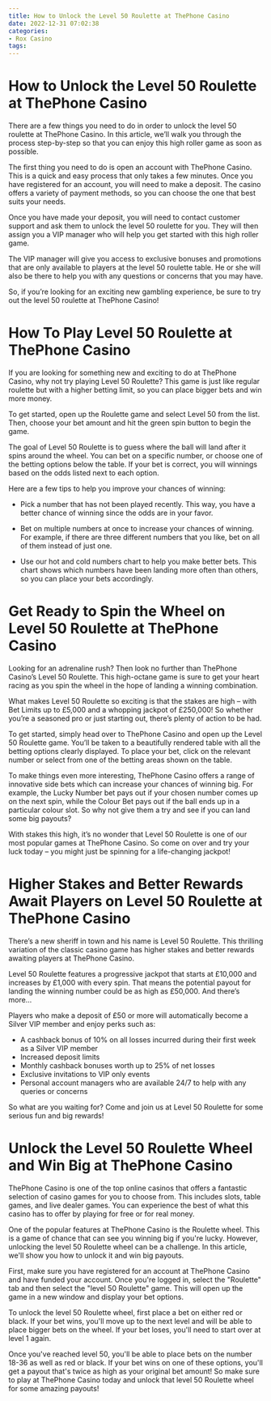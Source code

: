 ```yaml
---
title: How to Unlock the Level 50 Roulette at ThePhone Casino 
date: 2022-12-31 07:02:38
categories:
- Rox Casino
tags:
---
```



#  How to Unlock the Level 50 Roulette at ThePhone Casino 

There are a few things you need to do in order to unlock the level 50 roulette at ThePhone Casino. In this article, we’ll walk you through the process step-by-step so that you can enjoy this high roller game as soon as possible.

The first thing you need to do is open an account with ThePhone Casino. This is a quick and easy process that only takes a few minutes. Once you have registered for an account, you will need to make a deposit. The casino offers a variety of payment methods, so you can choose the one that best suits your needs.

Once you have made your deposit, you will need to contact customer support and ask them to unlock the level 50 roulette for you. They will then assign you a VIP manager who will help you get started with this high roller game.

The VIP manager will give you access to exclusive bonuses and promotions that are only available to players at the level 50 roulette table. He or she will also be there to help you with any questions or concerns that you may have.

So, if you’re looking for an exciting new gambling experience, be sure to try out the level 50 roulette at ThePhone Casino!

#  How To Play Level 50 Roulette at ThePhone Casino 

If you are looking for something new and exciting to do at ThePhone Casino, why not try playing Level 50 Roulette? This game is just like regular roulette but with a higher betting limit, so you can place bigger bets and win more money.

To get started, open up the Roulette game and select Level 50 from the list. Then, choose your bet amount and hit the green spin button to begin the game.

The goal of Level 50 Roulette is to guess where the ball will land after it spins around the wheel. You can bet on a specific number, or choose one of the betting options below the table. If your bet is correct, you will winnings based on the odds listed next to each option.

Here are a few tips to help you improve your chances of winning:

- Pick a number that has not been played recently. This way, you have a better chance of winning since the odds are in your favor.

- Bet on multiple numbers at once to increase your chances of winning. For example, if there are three different numbers that you like, bet on all of them instead of just one.

- Use our hot and cold numbers chart to help you make better bets. This chart shows which numbers have been landing more often than others, so you can place your bets accordingly.

#  Get Ready to Spin the Wheel on Level 50 Roulette at ThePhone Casino 

Looking for an adrenaline rush? Then look no further than ThePhone Casino’s Level 50 Roulette. This high-octane game is sure to get your heart racing as you spin the wheel in the hope of landing a winning combination.

What makes Level 50 Roulette so exciting is that the stakes are high – with Bet Limits up to £5,000 and a whopping jackpot of £250,000! So whether you’re a seasoned pro or just starting out, there’s plenty of action to be had.

To get started, simply head over to ThePhone Casino and open up the Level 50 Roulette game. You’ll be taken to a beautifully rendered table with all the betting options clearly displayed. To place your bet, click on the relevant number or select from one of the betting areas shown on the table.

To make things even more interesting, ThePhone Casino offers a range of innovative side bets which can increase your chances of winning big. For example, the Lucky Number bet pays out if your chosen number comes up on the next spin, while the Colour Bet pays out if the ball ends up in a particular colour slot. So why not give them a try and see if you can land some big payouts?

With stakes this high, it’s no wonder that Level 50 Roulette is one of our most popular games at ThePhone Casino. So come on over and try your luck today – you might just be spinning for a life-changing jackpot!

#  Higher Stakes and Better Rewards Await Players on Level 50 Roulette at ThePhone Casino 

There’s a new sheriff in town and his name is Level 50 Roulette. This thrilling variation of the classic casino game has higher stakes and better rewards awaiting players at ThePhone Casino.

Level 50 Roulette features a progressive jackpot that starts at £10,000 and increases by £1,000 with every spin. That means the potential payout for landing the winning number could be as high as £50,000. And there’s more…

Players who make a deposit of £50 or more will automatically become a Silver VIP member and enjoy perks such as: 


- A cashback bonus of 10% on all losses incurred during their first week as a Silver VIP member 
- Increased deposit limits 
- Monthly cashback bonuses worth up to 25% of net losses 
- Exclusive invitations to VIP only events 
- Personal account managers who are available 24/7 to help with any queries or concerns

So what are you waiting for? Come and join us at Level 50 Roulette for some serious fun and big rewards!

#  Unlock the Level 50 Roulette Wheel and Win Big at ThePhone Casino

ThePhone Casino is one of the top online casinos that offers a fantastic selection of casino games for you to choose from. This includes slots, table games, and live dealer games. You can experience the best of what this casino has to offer by playing for free or for real money.

One of the popular features at ThePhone Casino is the Roulette wheel. This is a game of chance that can see you winning big if you're lucky. However, unlocking the level 50 Roulette wheel can be a challenge. In this article, we'll show you how to unlock it and win big payouts.

First, make sure you have registered for an account at ThePhone Casino and have funded your account. Once you're logged in, select the "Roulette" tab and then select the "level 50 Roulette" game. This will open up the game in a new window and display your bet options.

To unlock the level 50 Roulette wheel, first place a bet on either red or black. If your bet wins, you'll move up to the next level and will be able to place bigger bets on the wheel. If your bet loses, you'll need to start over at level 1 again.

Once you've reached level 50, you'll be able to place bets on the number 18-36 as well as red or black. If your bet wins on one of these options, you'll get a payout that's twice as high as your original bet amount! So make sure to play at ThePhone Casino today and unlock that level 50 Roulette wheel for some amazing payouts!